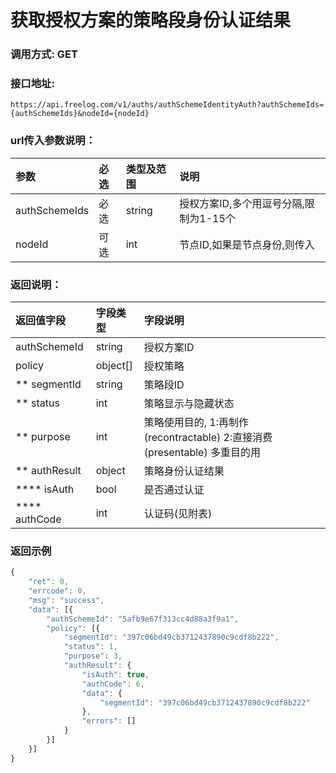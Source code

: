 # 获取授权方案的策略段身份认证结果

### 调用方式: GET

### 接口地址:

```
https://api.freelog.com/v1/auths/authSchemeIdentityAuth?authSchemeIds={authSchemeIds}&nodeId={nodeId}
```

### url传入参数说明：

| 参数 | 必选 | 类型及范围 | 说明 |
| :--- | :--- | :--- | :--- |
|authSchemeIds|必选|string|授权方案ID,多个用逗号分隔,限制为1-15个|
|nodeId|可选|int|节点ID,如果是节点身份,则传入|

### 返回说明：

| 返回值字段 | 字段类型 | 字段说明 |
| :--- | :--- | :--- |
| authSchemeId | string | 授权方案ID |
| policy | object[] | 授权策略 |
| ** segmentId | string | 策略段ID |
| ** status | int | 策略显示与隐藏状态 |
| ** purpose | int | 策略使用目的, 1:再制作(recontractable) 2:直接消费(presentable) 多重目的用|运算 |
| ** authResult | object | 策略身份认证结果 |
| **** isAuth | bool | 是否通过认证 |
| **** authCode | int | 认证码(见附表) |

### 返回示例

```js
{
	"ret": 0,
	"errcode": 0,
	"msg": "success",
	"data": [{
		"authSchemeId": "5afb9e67f313cc4d88a3f9a1",
		"policy": [{
			"segmentId": "397c06bd49cb3712437890c9cdf8b222",
			"status": 1,
			"purpose": 3,
			"authResult": {
				"isAuth": true,
				"authCode": 6,
				"data": {
					"segmentId": "397c06bd49cb3712437890c9cdf8b222"
				},
				"errors": []
			}
		}]
	}]
}
```
